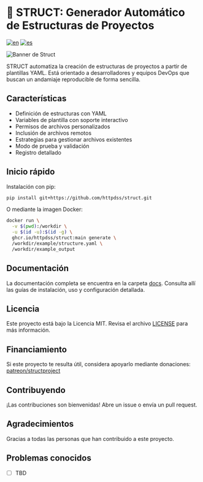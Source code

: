 # 🚀 STRUCT: Generador Automático de Estructuras de Proyectos

[![en](https://img.shields.io/badge/lang-en-red.svg)](https://github.com/httpdss/struct/blob/master/README.md) [![es](https://img.shields.io/badge/lang-es-yellow.svg)](https://github.com/httpdss/struct/blob/master/README.es.md)

![Banner de Struct](extras/banner.png)

STRUCT automatiza la creación de estructuras de proyectos a partir de plantillas YAML. Está orientado a desarrolladores y equipos DevOps que buscan un andamiaje reproducible de forma sencilla.

## Características

- Definición de estructuras con YAML
- Variables de plantilla con soporte interactivo
- Permisos de archivos personalizados
- Inclusión de archivos remotos
- Estrategias para gestionar archivos existentes
- Modo de prueba y validación
- Registro detallado

## Inicio rápido

Instalación con pip:

```sh
pip install git+https://github.com/httpdss/struct.git
```

O mediante la imagen Docker:

```sh
docker run \
  -v $(pwd):/workdir \
  -u $(id -u):$(id -g) \
  ghcr.io/httpdss/struct:main generate \
  /workdir/example/structure.yaml \
  /workdir/example_output
```

## Documentación

La documentación completa se encuentra en la carpeta [docs](docs). Consulta allí las guías de instalación, uso y configuración detallada.

## Licencia

Este proyecto está bajo la Licencia MIT. Revisa el archivo [LICENSE](LICENSE) para más información.

## Financiamiento

Si este proyecto te resulta útil, considera apoyarlo mediante donaciones: [patreon/structproject](https://patreon.com/structproject)

## Contribuyendo

¡Las contribuciones son bienvenidas! Abre un issue o envía un pull request.

## Agradecimientos

Gracias a todas las personas que han contribuido a este proyecto.

## Problemas conocidos

- [ ] TBD
